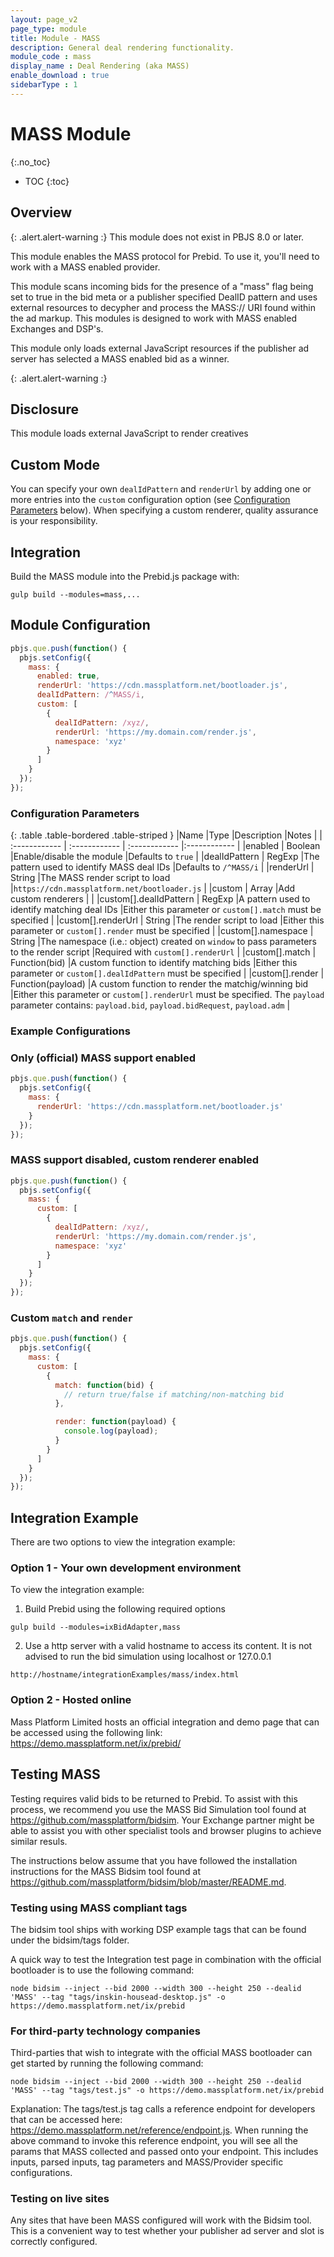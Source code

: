```yaml
---
layout: page_v2
page_type: module
title: Module - MASS
description: General deal rendering functionality.
module_code : mass
display_name : Deal Rendering (aka MASS)
enable_download : true
sidebarType : 1
---
```


# MASS Module
{:.no_toc}

* TOC
{:toc}

## Overview

{: .alert.alert-warning :}
This module does not exist in PBJS 8.0 or later.

This module enables the MASS protocol for Prebid. To use it, you'll need to
work with a MASS enabled provider.

This module scans incoming bids for the presence of a "mass" flag being set to 
true in the bid meta or a publisher specified DealID pattern and uses 
external resources to decypher and process the MASS:// URI found within the ad markup.
This modules is designed to work with MASS enabled Exchanges and DSP's.

This module only loads external JavaScript resources if the publisher ad server has 
selected a MASS enabled bid as a winner. 


{: .alert.alert-warning :}
## Disclosure

This module loads external JavaScript to render creatives

## Custom Mode

You can specify your own `dealIdPattern` and `renderUrl` by adding one or more entries into the `custom` configuration option (see [Configuration Parameters](#configuration-parameters) below). When specifying a custom renderer, quality assurance is your responsibility.

## Integration

Build the MASS module into the Prebid.js package with:

```
gulp build --modules=mass,...
```


## Module Configuration

```js
pbjs.que.push(function() {
  pbjs.setConfig({
    mass: {
      enabled: true,
      renderUrl: 'https://cdn.massplatform.net/bootloader.js',
      dealIdPattern: /^MASS/i,
      custom: [
        {
          dealIdPattern: /xyz/,
          renderUrl: 'https://my.domain.com/render.js',
          namespace: 'xyz'
        }
      ]
    }
  });
});
```

### Configuration Parameters

{: .table .table-bordered .table-striped }
|Name |Type |Description |Notes |
| :------------ | :------------ | :------------ |:------------ |
|enabled | Boolean |Enable/disable the module |Defaults to `true` |
|dealIdPattern | RegExp |The pattern used to identify MASS deal IDs |Defaults to `/^MASS/i` |
|renderUrl | String |The MASS render script to load |`https://cdn.massplatform.net/bootloader.js` |
|custom | Array |Add custom renderers | |
|custom[].dealIdPattern | RegExp |A pattern used to identify matching deal IDs |Either this parameter or `custom[].match` must be specified |
|custom[].renderUrl | String |The render script to load |Either this parameter or `custom[].render` must be specified |
|custom[].namespace | String |The namespace (i.e.: object) created on `window` to pass parameters to the render script |Required with `custom[].renderUrl` |
|custom[].match | Function(bid) |A custom function to identify matching bids |Either this parameter or `custom[].dealIdPattern` must be specified |
|custom[].render | Function(payload) |A custom function to render the matchig/winning bid |Either this parameter or `custom[].renderUrl` must be specified. The `payload` parameter contains: `payload.bid`, `payload.bidRequest`, `payload.adm` |

### Example Configurations

### Only (official) MASS support enabled

```js
pbjs.que.push(function() {
  pbjs.setConfig({
    mass: {
      renderUrl: 'https://cdn.massplatform.net/bootloader.js'
    }
  });
});
```

### MASS support disabled, custom renderer enabled

```js
pbjs.que.push(function() {
  pbjs.setConfig({
    mass: {
      custom: [
        {
          dealIdPattern: /xyz/,
          renderUrl: 'https://my.domain.com/render.js',
          namespace: 'xyz'
        }
      ]
    }
  });
});
```

### Custom `match` and `render`

```js
pbjs.que.push(function() {
  pbjs.setConfig({
    mass: {
      custom: [
        {
          match: function(bid) {
            // return true/false if matching/non-matching bid
          },

          render: function(payload) {
            console.log(payload);
          }
        }
      ]
    }
  });
});
```

## Integration Example

There are two options to view the integration example:

### Option 1 - Your own development environment
To view the integration example:
 
1) Build Prebid using the following required options

```
gulp build --modules=ixBidAdapter,mass
```

2) Use a http server with a valid hostname to access its content. It is not advised to run the bid simulation using localhost or 127.0.0.1

```
http://hostname/integrationExamples/mass/index.html
```

### Option 2 - Hosted online
Mass Platform Limited hosts an official integration and demo page that can be accessed using the following link: https://demo.massplatform.net/ix/prebid/

## Testing MASS
Testing requires valid bids to be returned to Prebid. To assist with this process, we recommend you use the MASS Bid Simulation tool found at https://github.com/massplatform/bidsim. Your Exchange partner might be able to assist you with other specialist tools and browser plugins to achieve similar resuls.

The instructions below assume that you have followed the installation instructions for the MASS Bidsim tool found at https://github.com/massplatform/bidsim/blob/master/README.md.

### Testing using MASS compliant tags
The bidsim tool ships with working DSP example tags that can be found under the bidsim/tags folder.

A quick way to test the Integration test page in combination with the official bootloader is to use the following command:
```
node bidsim --inject --bid 2000 --width 300 --height 250 --dealid 'MASS' --tag "tags/inskin-housead-desktop.js" -o https://demo.massplatform.net/ix/prebid
```
### For third-party technology companies
Third-parties that wish to integrate with the official MASS bootloader can get started by running the following command:
```
node bidsim --inject --bid 2000 --width 300 --height 250 --dealid 'MASS' --tag "tags/test.js" -o https://demo.massplatform.net/ix/prebid
```

Explanation: The tags/test.js tag calls a reference endpoint for developers that can be accessed here: https://demo.massplatform.net/reference/endpoint.js.
When running the above command to invoke this reference endpoint, you will see all the params that MASS collected and passed onto your endpoint. This includes inputs, parsed inputs, tag parameters and MASS/Provider specific configurations.

### Testing on live sites
Any sites that have been MASS configured will work with the Bidsim tool. This is a convenient way to test whether your publisher ad server and slot is correctly configured.
